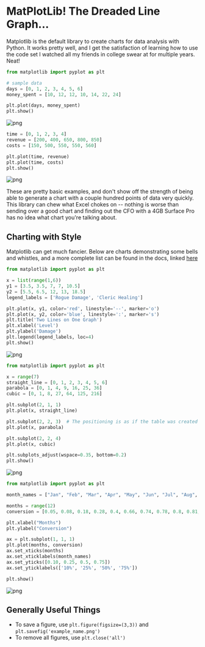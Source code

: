 # MatPlotLib!  The Dreaded Line Graph...

Matplotlib is the default library to create charts for data analysis with Python. It works pretty well, and I get the satisfaction of learning how to use the code set I watched all my friends in college swear at for multiple years. Neat!

```python
from matplotlib import pyplot as plt

# sample data
days = [0, 1, 2, 3, 4, 5, 6]
money_spent = [10, 12, 12, 10, 14, 22, 24]

plt.plot(days, money_spent)
plt.show()
```

![png](https://github.com/octokatt/wiki/tree/dafb14549b591f1b0049d5daaf79d06e56aefada/python/output_2_0.png)

```python
time = [0, 1, 2, 3, 4]
revenue = [200, 400, 650, 800, 850]
costs = [150, 500, 550, 550, 560]

plt.plot(time, revenue)
plt.plot(time, costs)
plt.show()
```

![png](https://github.com/octokatt/wiki/tree/dafb14549b591f1b0049d5daaf79d06e56aefada/python/output_3_0.png)

These are pretty basic examples, and don't show off the strength of being able to generate a chart with a couple hundred points of data very quickly. This library can chew what Excel chokes on -- nothing is worse than sending over a good chart and finding out the CFO with a 4GB Surface Pro has no idea what chart you're talking about.

## Charting with Style

Matplotlib can get much fancier. Below are charts demonstrating some bells and whistles, and a more complete list can be found in the docs, linked [here](https://matplotlib.org/api/_as_gen/matplotlib.lines.Line2D.html#matplotlib.lines.Line2D)

```python
from matplotlib import pyplot as plt

x = list(range(1,6))
y1 = [3.5, 3.5, 7, 7, 10.5]
y2 = [5.5, 6.5, 12, 13, 18.5]
legend_labels = ['Rogue Damage', 'Cleric Healing']

plt.plot(x, y1, color='red', linestyle='--', marker='o')
plt.plot(x, y2, color='blue', linestyle=':', marker='s')
plt.title('Two Lines on One Graph')
plt.xlabel('Level')
plt.ylabel('Damage')
plt.legend(legend_labels, loc=4)
plt.show()
```

![png](https://github.com/octokatt/wiki/tree/dafb14549b591f1b0049d5daaf79d06e56aefada/python/output_6_0.png)

```python
from matplotlib import pyplot as plt

x = range(7)
straight_line = [0, 1, 2, 3, 4, 5, 6]
parabola = [0, 1, 4, 9, 16, 25, 36]
cubic = [0, 1, 8, 27, 64, 125, 216]

plt.subplot(2, 1, 1)
plt.plot(x, straight_line)

plt.subplot(2, 2, 3)  # The positioning is as if the table was created and the index, even if all of that index isn't used.
plt.plot(x, parabola)

plt.subplot(2, 2, 4)
plt.plot(x, cubic)

plt.subplots_adjust(wspace=0.35, bottom=0.2)
plt.show()
```

![png](https://github.com/octokatt/wiki/tree/dafb14549b591f1b0049d5daaf79d06e56aefada/python/output_7_0.png)

```python
from matplotlib import pyplot as plt

month_names = ["Jan", "Feb", "Mar", "Apr", "May", "Jun", "Jul", "Aug", "Sep","Oct", "Nov", "Dec"]

months = range(12)
conversion = [0.05, 0.08, 0.18, 0.28, 0.4, 0.66, 0.74, 0.78, 0.8, 0.81, 0.85, 0.85]

plt.xlabel("Months")
plt.ylabel("Conversion")

ax = plt.subplot(1, 1, 1)
plt.plot(months, conversion)
ax.set_xticks(months)
ax.set_xticklabels(month_names)
ax.set_yticks([0.10, 0.25, 0.5, 0.75])
ax.set_yticklabels(['10%', '25%', '50%', '75%'])

plt.show()
```

![png](https://github.com/octokatt/wiki/tree/dafb14549b591f1b0049d5daaf79d06e56aefada/python/output_8_0.png)

## Generally Useful Things

* To save a figure, use `plt.figure(figsize=(3,3))` and `plt.savefig('example_name.png')`
* To remove all figures, use `plt.close('all')`

```python

```

